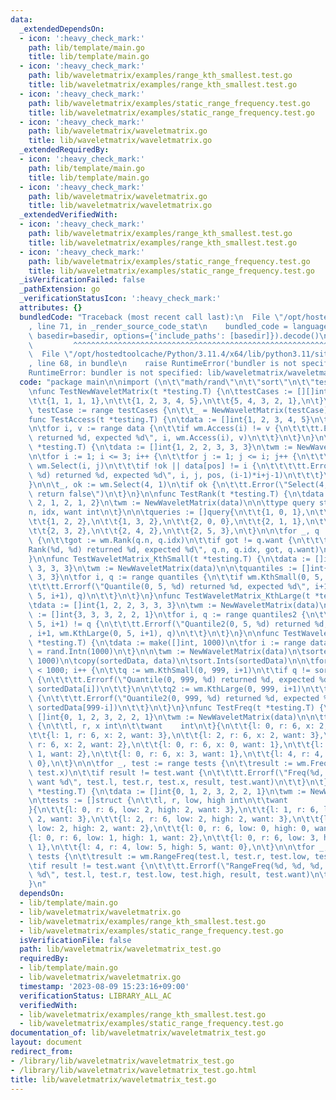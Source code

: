 ```yaml
---
data:
  _extendedDependsOn:
  - icon: ':heavy_check_mark:'
    path: lib/template/main.go
    title: lib/template/main.go
  - icon: ':heavy_check_mark:'
    path: lib/waveletmatrix/examples/range_kth_smallest.test.go
    title: lib/waveletmatrix/examples/range_kth_smallest.test.go
  - icon: ':heavy_check_mark:'
    path: lib/waveletmatrix/examples/static_range_frequency.test.go
    title: lib/waveletmatrix/examples/static_range_frequency.test.go
  - icon: ':heavy_check_mark:'
    path: lib/waveletmatrix/waveletmatrix.go
    title: lib/waveletmatrix/waveletmatrix.go
  _extendedRequiredBy:
  - icon: ':heavy_check_mark:'
    path: lib/template/main.go
    title: lib/template/main.go
  - icon: ':heavy_check_mark:'
    path: lib/waveletmatrix/waveletmatrix.go
    title: lib/waveletmatrix/waveletmatrix.go
  _extendedVerifiedWith:
  - icon: ':heavy_check_mark:'
    path: lib/waveletmatrix/examples/range_kth_smallest.test.go
    title: lib/waveletmatrix/examples/range_kth_smallest.test.go
  - icon: ':heavy_check_mark:'
    path: lib/waveletmatrix/examples/static_range_frequency.test.go
    title: lib/waveletmatrix/examples/static_range_frequency.test.go
  _isVerificationFailed: false
  _pathExtension: go
  _verificationStatusIcon: ':heavy_check_mark:'
  attributes: {}
  bundledCode: "Traceback (most recent call last):\n  File \"/opt/hostedtoolcache/Python/3.11.4/x64/lib/python3.11/site-packages/onlinejudge_verify/documentation/build.py\"\
    , line 71, in _render_source_code_stat\n    bundled_code = language.bundle(stat.path,\
    \ basedir=basedir, options={'include_paths': [basedir]}).decode()\n          \
    \         ^^^^^^^^^^^^^^^^^^^^^^^^^^^^^^^^^^^^^^^^^^^^^^^^^^^^^^^^^^^^^^^^^^^^^^^^^^^^^^^^^\n\
    \  File \"/opt/hostedtoolcache/Python/3.11.4/x64/lib/python3.11/site-packages/onlinejudge_verify/languages/user_defined.py\"\
    , line 68, in bundle\n    raise RuntimeError('bundler is not specified: {}'.format(str(path)))\n\
    RuntimeError: bundler is not specified: lib/waveletmatrix/waveletmatrix_test.go\n"
  code: "package main\n\nimport (\n\t\"math/rand\"\n\t\"sort\"\n\t\"testing\"\n)\n\
    \nfunc TestNewWaveletMatrix(t *testing.T) {\n\ttestCases := [][]int{\n\t\t{},\n\
    \t\t{1, 1, 1, 1},\n\t\t{1, 2, 3, 4, 5},\n\t\t{5, 4, 3, 2, 1},\n\t}\n\n\tfor _,\
    \ testCase := range testCases {\n\t\t_ = NewWaveletMatrix(testCase)\n\t}\n}\n\n\
    func TestAccess(t *testing.T) {\n\tdata := []int{1, 2, 3, 4, 5}\n\twm := NewWaveletMatrix(data)\n\
    \n\tfor i, v := range data {\n\t\tif wm.Access(i) != v {\n\t\t\tt.Errorf(\"Access(%d)\
    \ returned %d, expected %d\", i, wm.Access(i), v)\n\t\t}\n\t}\n}\n\nfunc TestSelect(t\
    \ *testing.T) {\n\tdata := []int{1, 2, 2, 3, 3, 3}\n\twm := NewWaveletMatrix(data)\n\
    \n\tfor i := 1; i <= 3; i++ {\n\t\tfor j := 1; j <= i; j++ {\n\t\t\tpos, ok :=\
    \ wm.Select(i, j)\n\t\t\tif !ok || data[pos] != i {\n\t\t\t\tt.Errorf(\"Select(%d,\
    \ %d) returned %d, expected %d\", i, j, pos, (i-1)*i+j-1)\n\t\t\t}\n\t\t}\n\t\
    }\n\n\t_, ok := wm.Select(4, 1)\n\tif ok {\n\t\tt.Error(\"Select(4, 1) should\
    \ return false\")\n\t}\n}\n\nfunc TestRank(t *testing.T) {\n\tdata := []int{1,\
    \ 2, 1, 2, 1, 2}\n\twm := NewWaveletMatrix(data)\n\n\ttype query struct {\n\t\t\
    n, idx, want int\n\t}\n\n\tqueries := []query{\n\t\t{1, 0, 1},\n\t\t{1, 1, 1},\n\
    \t\t{1, 2, 2},\n\t\t{1, 3, 2},\n\t\t{2, 0, 0},\n\t\t{2, 1, 1},\n\t\t{2, 2, 1},\n\
    \t\t{2, 3, 2},\n\t\t{2, 4, 2},\n\t\t{2, 5, 3},\n\t}\n\n\tfor _, q := range queries\
    \ {\n\t\tgot := wm.Rank(q.n, q.idx)\n\t\tif got != q.want {\n\t\t\tt.Errorf(\"\
    Rank(%d, %d) returned %d, expected %d\", q.n, q.idx, got, q.want)\n\t\t}\n\t}\n\
    }\n\nfunc TestWaveletMatrix_KthSmall(t *testing.T) {\n\tdata := []int{1, 2, 2,\
    \ 3, 3, 3}\n\twm := NewWaveletMatrix(data)\n\n\tquantiles := []int{1, 2, 2, 3,\
    \ 3, 3}\n\tfor i, q := range quantiles {\n\t\tif wm.KthSmall(0, 5, i+1) != q {\n\
    \t\t\tt.Errorf(\"Quantile(0, 5, %d) returned %d, expected %d\", i+1, wm.KthSmall(0,\
    \ 5, i+1), q)\n\t\t}\n\t}\n}\nfunc TestWaveletMatrix_KthLarge(t *testing.T) {\n\
    \tdata := []int{1, 2, 2, 3, 3, 3}\n\twm := NewWaveletMatrix(data)\n\n\tquantiles2\
    \ := []int{3, 3, 3, 2, 2, 1}\n\tfor i, q := range quantiles2 {\n\t\tif wm.KthLarge(0,\
    \ 5, i+1) != q {\n\t\t\tt.Errorf(\"Quantile2(0, 5, %d) returned %d, expected %d\"\
    , i+1, wm.KthLarge(0, 5, i+1), q)\n\t\t}\n\t}\n}\n\nfunc TestWaveletMatrixRandomData(t\
    \ *testing.T) {\n\tdata := make([]int, 1000)\n\tfor i := range data {\n\t\tdata[i]\
    \ = rand.Intn(1000)\n\t}\n\n\twm := NewWaveletMatrix(data)\n\tsortedData := make([]int,\
    \ 1000)\n\tcopy(sortedData, data)\n\tsort.Ints(sortedData)\n\n\tfor i := 0; i\
    \ < 1000; i++ {\n\t\tq := wm.KthSmall(0, 999, i+1)\n\t\tif q != sortedData[i]\
    \ {\n\t\t\tt.Errorf(\"Quantile(0, 999, %d) returned %d, expected %d\", i+1, q,\
    \ sortedData[i])\n\t\t}\n\n\t\tq2 := wm.KthLarge(0, 999, i+1)\n\t\tif q2 != sortedData[999-i]\
    \ {\n\t\t\tt.Errorf(\"Quantile2(0, 999, %d) returned %d, expected %d\", i+1, q2,\
    \ sortedData[999-i])\n\t\t}\n\t}\n}\nfunc TestFreq(t *testing.T) {\n\tdata :=\
    \ []int{0, 1, 2, 3, 2, 2, 1}\n\twm := NewWaveletMatrix(data)\n\n\ttests := []struct\
    \ {\n\t\tl, r, x int\n\t\twant    int\n\t}{\n\t\t{l: 0, r: 6, x: 2, want: 3},\n\
    \t\t{l: 1, r: 6, x: 2, want: 3},\n\t\t{l: 2, r: 6, x: 2, want: 3},\n\t\t{l: 3,\
    \ r: 6, x: 2, want: 2},\n\t\t{l: 0, r: 6, x: 0, want: 1},\n\t\t{l: 0, r: 6, x:\
    \ 1, want: 2},\n\t\t{l: 0, r: 6, x: 3, want: 1},\n\t\t{l: 4, r: 4, x: 5, want:\
    \ 0},\n\t}\n\n\tfor _, test := range tests {\n\t\tresult := wm.Freq(test.l, test.r,\
    \ test.x)\n\t\tif result != test.want {\n\t\t\tt.Errorf(\"Freq(%d, %d, %d) = %d;\
    \ want %d\", test.l, test.r, test.x, result, test.want)\n\t\t}\n\t}\n}\nfunc TestRangeFreq(t\
    \ *testing.T) {\n\tdata := []int{0, 1, 2, 3, 2, 2, 1}\n\twm := NewWaveletMatrix(data)\n\
    \n\ttests := []struct {\n\t\tl, r, low, high int\n\t\twant            int\n\t\
    }{\n\t\t{l: 0, r: 6, low: 2, high: 2, want: 3},\n\t\t{l: 1, r: 6, low: 2, high:\
    \ 2, want: 3},\n\t\t{l: 2, r: 6, low: 2, high: 2, want: 3},\n\t\t{l: 3, r: 6,\
    \ low: 2, high: 2, want: 2},\n\t\t{l: 0, r: 6, low: 0, high: 0, want: 1},\n\t\t\
    {l: 0, r: 6, low: 1, high: 1, want: 2},\n\t\t{l: 0, r: 6, low: 3, high: 3, want:\
    \ 1},\n\t\t{l: 4, r: 4, low: 5, high: 5, want: 0},\n\t}\n\n\tfor _, test := range\
    \ tests {\n\t\tresult := wm.RangeFreq(test.l, test.r, test.low, test.high)\n\t\
    \tif result != test.want {\n\t\t\tt.Errorf(\"RangeFreq(%d, %d, %d, %d) = %d; want\
    \ %d\", test.l, test.r, test.low, test.high, result, test.want)\n\t\t}\n\t}\n\
    }\n"
  dependsOn:
  - lib/template/main.go
  - lib/waveletmatrix/waveletmatrix.go
  - lib/waveletmatrix/examples/range_kth_smallest.test.go
  - lib/waveletmatrix/examples/static_range_frequency.test.go
  isVerificationFile: false
  path: lib/waveletmatrix/waveletmatrix_test.go
  requiredBy:
  - lib/template/main.go
  - lib/waveletmatrix/waveletmatrix.go
  timestamp: '2023-08-09 15:23:16+09:00'
  verificationStatus: LIBRARY_ALL_AC
  verifiedWith:
  - lib/waveletmatrix/examples/range_kth_smallest.test.go
  - lib/waveletmatrix/examples/static_range_frequency.test.go
documentation_of: lib/waveletmatrix/waveletmatrix_test.go
layout: document
redirect_from:
- /library/lib/waveletmatrix/waveletmatrix_test.go
- /library/lib/waveletmatrix/waveletmatrix_test.go.html
title: lib/waveletmatrix/waveletmatrix_test.go
---
```

